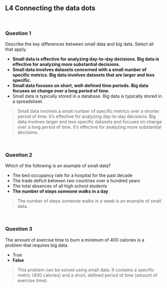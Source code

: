 ## L4 Connecting the data dots

&nbsp;

### Question 1

Describe the key differences between small data and big data. Select all that apply.

* **Small data is effective for analyzing day-to-day decisions. Big data is effective for analyzing more substantial decisions.**
* **Small data involves datasets concerned with a small number of specific metrics. Big data involves datasets that are larger and less specific.**
* **Small data focuses on short, well-defined time periods. Big data focuses on change over a long period of time.**
* Small data is typically stored in a database. Big data is typically stored in a spreadsheet.

> Small data involves a small number of specific metrics over a shorter period of time. It’s effective for analyzing day-to-day decisions. Big data involves larger and less specific datasets and focuses on change over a long period of time. It’s effective for analyzing more substantial decisions.

&nbsp;

### Question 2

Which of the following is an example of small data?

* The bed occupancy rate for a hospital for the past decade
* The trade deficit between two countries over a hundred years 
* The total absences of all high school students
* **The number of steps someone walks in a day** 

> The number of steps someone walks in a week is an example of small data. 

&nbsp;

### Question 3

The amount of exercise time to burn a minimum of 400 calories is a problem that requires big data.

* True
* **False**

> This problem can be solved using small data. It contains a specific metric (400 calories) and a short, defined period of time (amount of exercise time).
